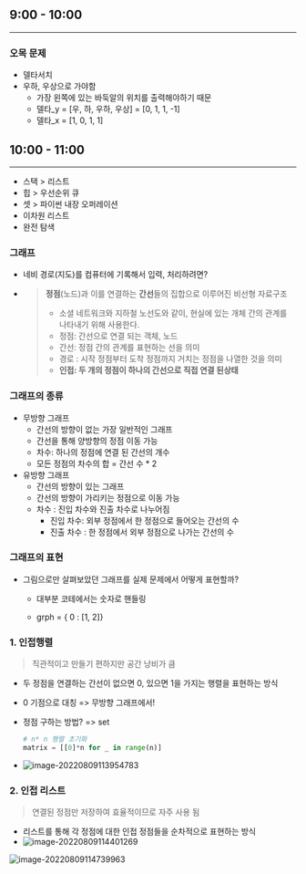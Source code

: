 ## 9:00 - 10:00

---

### 오목 문제 

* 델타서치 
* 우하, 우상으로 가야함
  * 가장 왼쪽에 있는 바둑알의 위치를 출력해야하기 때문
  * 델타_y = [우, 하, 우하, 우상] = [0, 1, 1, -1]
  * 델타_x = [1, 0, 1, 1]





## 10:00 - 11:00

---

* 스택 > 리스트 
* 힙 > 우선순위 큐 
* 셋 > 파이썬 내장 오퍼레이션
* 이차원 리스트 
* 완전 탐색 



### 그래프 

* 네비 경로(지도)를 컴퓨터에 기록해서 입력, 처리하려면? 

* > **정점**(노드)과 이를 연결하는 **간선**들의 집합으로 이루어진 비선형 자료구조
  >
  > * 소셜 네트워크와 지하철 노선도와 같이, 현실에 있는 개체 간의 관계를 나타내기 위해 사용한다. 
  > * 정점: 간선으로 연결 되는 객체, 노드 
  > * 간선: 정점 간의 관계를 표현하는 선을 의미 
  > * 경로 : 시작 정점부터 도착 정점까지 거치는 정점을 나열한 것을 의미
  > * **인접: 두 개의 정점이 하나의 간선으로 직접 연결 된상태**



### 그래프의 종류 

* 무방향 그래프 
  * 간선의 방향이 없는 가장 일반적인 그래프 
  * 간선을 통해 양방향의 정점 이동 가능
  * 차수: 하나의 정점에 연결 된 간선의 개수 
  * 모든 정점의 차수의 합 = 간선 수 * 2
* 유방향 그래프 
  * 간선의 방향이 있는 그래프 
  * 간선의 방향이 가리키는 정점으로 이동 가능
  * 차수 : 진입 차수와 진출 차수로 나누어짐
    * 진입 차수: 외부 정점에서 한 정점으로 들어오는 간선의 수 
    * 진출 차수 : 한 정점에서 외부 정점으로 나가는 간선의 수 

### 그래프의 표현

* 그림으로만 살펴보았던 그래프를 실제 문제에서 어떻게 표현할까? 

  * 대부분 코테에서는 숫자로 핸들링

  * grph = { 0 : [1, 2]}

    

###  1. 인접행렬 

> 직관적이고 만들기 편하지만 공간 낭비가 큼

* 두 정점을 연결하는 간선이 없으면 0, 있으면 1을 가지는 행렬을 표현하는 방식
* 0 기점으로 대칭 => 무방향 그래프에서! 

* 정점 구하는 방법? => set

  ```python
  # n* n 행렬 초기화
  matrix = [[0]*n for _ in range(n)]
  ```

* ![image-20220809113954783](0809_알고리즘_10.assets/image-20220809113954783.png)



### 2. 인접 리스트 

> 연결된 정점만 저장하여 효율적이므로 자주 사용 됨 

* 리스트를 통해 각 정점에 대한 인접 정점들을 순차적으로 표현하는 방식
* ![image-20220809114401269](0809_알고리즘_10.assets/image-20220809114401269.png)

![image-20220809114739963](0809_알고리즘_10.assets/image-20220809114739963.png)

```

```

